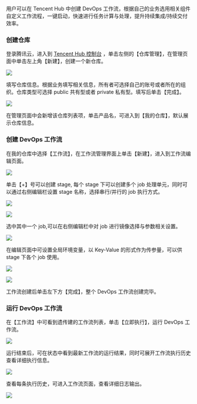 用户可以在 Tencent Hub 中创建 DevOps 工作流，根据自己的业务选用相关组件自定义工作流程，一键启动，快速进行任务计算与处理，提升持续集成/持续交付效率。
    
### 创建仓库
登录腾讯云，进入到 [Tencent Hub 控制台](https://console.cloud.tencent.com/tencenthub) ，单击左侧的【仓库管理】，在管理页面中单击左上角【新建】，创建一个新仓库。    

![](https://main.qcloudimg.com/raw/f9e70f59712a119b029fb31f82ea5431.png)    

填写仓库信息。根据业务填写相关信息，所有者可选择自己的账号或者所在的组织。仓库类型可选择 public 共有型或者 private 私有型。填写后单击【完成】。    

![](https://main.qcloudimg.com/raw/1eecfc9df84d2d12d64a555c70454a10.png)    

在管理页面中会新增该仓库列表项，单击产品名，可进入到【我的仓库】，默认展示仓库信息。    

### 创建 DevOps 工作流
在我的仓库中选择【工作流】，在工作流管理界面上单击【新建】，进入到工作流编辑页面。  

![](https://main.qcloudimg.com/raw/a9a5ae0efc1eb34131f4c7c60e2404e7.png)    

单击【+】号可以创建 stage, 每个 stage 下可以创建多个 job 处理单元，同时可以通过右侧编辑栏设置 stage 名称，选择串行/并行的 job 执行方式。     

![](https://main.qcloudimg.com/raw/1ce645a5a2f72fae98eb6e032811aa55.png)    

![](https://main.qcloudimg.com/raw/cec7cfe54e6447ab2e28cb173e870037.png)    

选中其中一个 job,可以在右侧编辑栏中对 job 进行镜像选择与参数相关设置。    

![](https://main.qcloudimg.com/raw/5d34f6b2f3b81d1e40801fcc5693cc3d.png)    

在编辑页面中可设置全局环境变量，以 Key-Value 的形式作为传参量，可以供 stage 下各个 job 使用。     

![](https://main.qcloudimg.com/raw/66547da3250a137b1529285e60a63b98.png)    

![](https://main.qcloudimg.com/raw/e4f44d089803fdb2eccb2b1f85a2a976.png)     

工作流创建后单击左下方【完成】，整个 DevOps 工作流创建完毕。    

###  运行 DevOps 工作流
在【工作流】中可看到遗传建的工作流列表，单击【立即执行】，运行 DevOps 工作流。    

![](https://main.qcloudimg.com/raw/59da734e73c26514fcf002958fa1e756.png)    

运行结束后，可在状态中看到最新工作流的运行结果，同时可展开工作流执行历史查看详细执行信息。    

![](https://main.qcloudimg.com/raw/424a689756fda626911aeeec9c9cca6b.png)     

查看每条执行历史，可进入工作流页面，查看详细日志输出。     

![](https://main.qcloudimg.com/raw/462b56e020e0c3c49f6c277f9a8d445d.png)     

